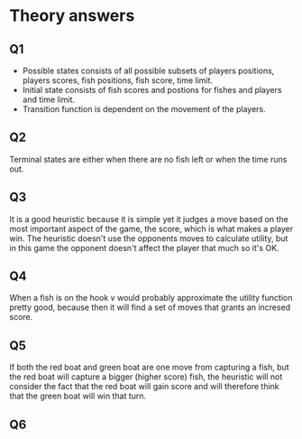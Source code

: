 # Theory answers 

## Q1
* Possible states consists of all possible subsets of players positions, players scores, fish positions, fish score, time limit. 
* Initial state consists of fish scores and postions for fishes and players and time limit.
* Transition function is dependent on the movement of the players.

## Q2
Terminal states are either when there are no fish left or when the time runs out.

## Q3
It is a good heuristic because it is simple yet it judges a move based on the most important aspect of the game, the score, which is what makes a player win.
The heuristic doesn't use the opponents moves to calculate utility, but in this game the opponent doesn't affect the player that much so it's OK.

## Q4
When a fish is on the hook *v* would probably approximate the utility function pretty good, because then it will find a set of moves that grants an incresed score.

## Q5
If both the red boat and green boat are one move from capturing a fish, but the red boat will capture a bigger (higher score) fish, the heuristic will not consider the fact that the red boat will gain score and will therefore think that the green boat will win that turn.

## Q6
